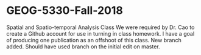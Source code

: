 # GEOG-5330-Fall-2018
Spatial and Spatio-temporal Analysis Class
We were required by Dr. Cao to create a Github account for use in turning in class homework.
I have a goal of producing one publication as an offshoot of this class.
New branch added. Should have used branch on the initial edit on master.
